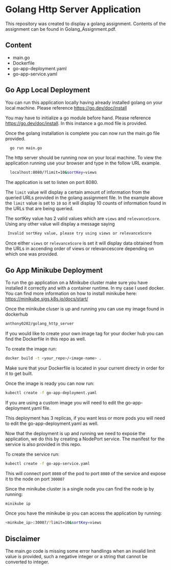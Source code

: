 
# Golang Http Server Application

This repository was created to display a golang assignment. Contents of the assignment can be found in Golang_Assignment.pdf.




## Content

 - main.go
 - Dockerfile
 - go-app-deployment.yaml
 - go-app-service.yaml
 


## Go App Local Deployment 

You can run this application locally having already installed golang on your local machine. Please reference https://go.dev/doc/install

You may have to initialize a go module before hand. Please reference https://go.dev/doc/install. In this instance a go.mod file is provided.

Once the golang installation is complete you can now run the main.go file provided.

```bash
  go run main.go
```
The http server should be running now on your local machine. To view the application running use your browser and type in the follow URL example.

```bash
  localhost:8080/?limit=10&sortKey=views
```
The application is set to listen on port 8080.

The `limit` value will display a certain amount of information from the queried URLs provided in the golang assignment file. In the example above the `limit` value is set to `10` so it will display 10 counts of information found in the URLs that are being queried.

The sortKey value has 2 valid values which are `views` and `relevanceScore`. Using any other value will display a message saying 

```bash
 Invalid sortKey value, please try using views or relevanceScore
```
Once either `views` or `relevanceScore` is set it will display data obtained from the URLs in accending order of views or relevancescore depending on which one was provided.

## Go App Minikube Deployment 

To run the go application on a Minikube cluster make sure you have installed it correctly and with a container runtime. In my case I used docker.
You can find more information on how to install minikube here: https://minikube.sigs.k8s.io/docs/start/

Once the minikube cluser is up and running you can use my image found in dockerhub 

```bash 
anthony0202/golang_http_server
```
If you would like to create your own image tag for your docker hub you can find the Dockerfile in this repo as well.

To create the image run:

```bash
docker build -t <your_repo>/<image-name> .
```
Make sure that your Dockerfile is located in your current directy in order for it to get built.

Once the image is ready you can now run: 
```bash 
kubectl create -f go-app-deployment.yaml
```
If you are using a custom image you will need to edit the go-app-deployment.yaml file.

This deployment has 3 replicas, if you want less or more pods you will need to edit the go-app-deployment.yaml as well.

Now that the deployment is up and running we need to expose the application, we do this by creating a NodePort service. The manifest for the service is also provided in this repo. 

To create the service run:

```bash
kubectl create -f go-app-service.yaml
```
This will connect port `8080` of the pod to port `8080` of the service and expose it to the node on port `300007`

Since the minikube cluster is a single node you can find the node ip by running:

```bash
minikube ip
```

Once you have the minikube ip you can access the application by running:

```bash
<minkube_ip>:30007/?limit=10&sortKey=views
```

## Disclaimer

The main.go code is missing some error handlings when an invalid limit value is provided, such a negative integer or a string that cannot be converted to integer.

